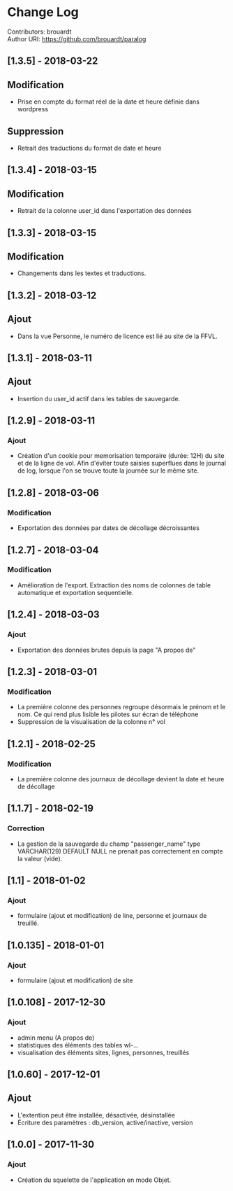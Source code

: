 # Change Log
Contributors: brouardt  
Author URI: https://github.com/brouardt/paralog  

## [1.3.5] - 2018-03-22
## Modification
- Prise en compte du format réel de la date et heure définie dans wordpress
## Suppression
- Retrait des traductions du format de date et heure

## [1.3.4] - 2018-03-15
## Modification
- Retrait de la colonne user_id dans l'exportation des données

## [1.3.3] - 2018-03-15
## Modification
- Changements dans les textes et traductions.

## [1.3.2] - 2018-03-12
## Ajout
- Dans la vue Personne, le numéro de licence est lié au site de la FFVL.

## [1.3.1] - 2018-03-11
## Ajout
- Insertion du user_id actif dans les tables de sauvegarde.

## [1.2.9] - 2018-03-11
### Ajout
- Création d'un cookie pour memorisation temporaire (durée: 12H) du site et de la ligne de vol. Afin d'éviter toute saisies superflues dans le journal de log, lorsque l'on se trouve toute la journée sur le même site.

## [1.2.8] - 2018-03-06
### Modification
- Exportation des données par dates de décollage décroissantes

## [1.2.7] - 2018-03-04
### Modification
- Amélioration de l'export. Extraction des noms de colonnes de table automatique et exportation sequentielle.

## [1.2.4] - 2018-03-03
### Ajout
- Exportation des données brutes depuis la page "A propos de"

## [1.2.3] - 2018-03-01
### Modification
- La première colonne des personnes regroupe désormais le prénom et le nom. Ce qui rend plus lisible les pilotes sur écran de téléphone
- Suppression de la visualisation de la colonne n° vol

## [1.2.1] - 2018-02-25
### Modification
- La première colonne des journaux de décollage devient la date et heure de décollage

## [1.1.7] - 2018-02-19
### Correction
- La gestion de la sauvegarde du champ "passenger_name" type VARCHAR(129) DEFAULT NULL ne prenait pas correctement en compte la valeur (vide).

## [1.1] - 2018-01-02
### Ajout
- formulaire (ajout et modification) de line, personne et journaux de treuillé.

## [1.0.135] - 2018-01-01
### Ajout
- formulaire (ajout et modification) de site

## [1.0.108] - 2017-12-30
### Ajout
- admin menu (A propos de)
- statistiques des éléments des tables wl-...
- visualisation des éléments sites, lignes, personnes, treuillés

## [1.0.60] - 2017-12-01
## Ajout
- L'extention peut être installée, désactivée, désinstallée
- Écriture des paramètres : db_version, active/inactive, version

## [1.0.0] - 2017-11-30
### Ajout
- Création du squelette de l'application en mode Objet.

